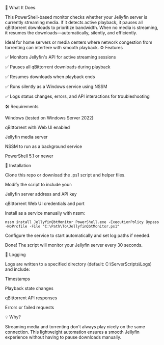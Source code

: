 🧠 What It Does

This PowerShell-based monitor checks whether your Jellyfin server is currently streaming media. If it detects active playback, it pauses all qBittorrent downloads to prioritize bandwidth. When no media is streaming, it resumes the downloads—automatically, silently, and efficiently.

Ideal for home servers or media centers where network congestion from torrenting can interfere with smooth playback.
⚙️ Features

✅ Monitors Jellyfin's API for active streaming sessions

✅ Pauses all qBittorrent downloads during playback

✅ Resumes downloads when playback ends

 ✅ Runs silently as a Windows service using NSSM

 ✅ Logs status changes, errors, and API interactions for troubleshooting

🛠 Requirements

Windows (tested on Windows Server 2022)

 qBittorrent with Web UI enabled

 Jellyfin media server

 NSSM to run as a background service

  PowerShell 5.1 or newer

🚀 Installation

 Clone this repo or download the .ps1 script and helper files.

 Modify the script to include your:

   Jellyfin server address and API key

   qBittorrent Web UI credentials and port

 Install as a service manually with nssm:

    nssm install JellyfinQbtMonitor PowerShell.exe -ExecutionPolicy Bypass -NoProfile -File "C:\Path\To\JellyfinQbtMonitor.ps1"

   Configure the service to start automatically and set log paths if needed.

Done! The script will monitor your Jellyfin server every 30 seconds.

📄 Logging

Logs are written to a specified directory (default: C:\ServerScripts\Logs) and include:

Timestamps

Playback state changes

qBittorrent API responses

Errors or failed requests

💡 Why?

Streaming media and torrenting don't always play nicely on the same connection. This lightweight automation ensures a smooth Jellyfin experience without having to pause downloads manually.
